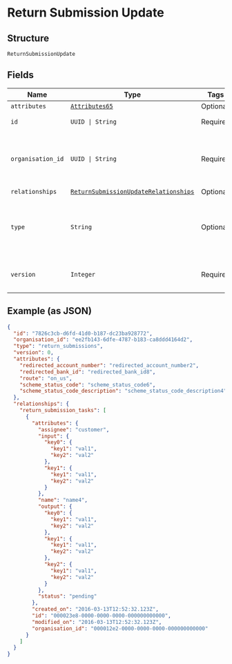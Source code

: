
# Return Submission Update

## Structure

`ReturnSubmissionUpdate`

## Fields

| Name | Type | Tags | Description |
|  --- | --- | --- | --- |
| `attributes` | [`Attributes65`](../../doc/models/attributes-65.md) | Optional | - |
| `id` | `UUID \| String` | Required | Unique resource ID |
| `organisation_id` | `UUID \| String` | Required | Unique ID of the organisation this resource is created by |
| `relationships` | [`ReturnSubmissionUpdateRelationships`](../../doc/models/return-submission-update-relationships.md) | Optional | - |
| `type` | `String` | Optional | Name of the resource type<br>**Constraints**: *Pattern*: `^[A-Za-z_]*$` |
| `version` | `Integer` | Required | Version number<br>**Constraints**: `>= 0` |

## Example (as JSON)

```json
{
  "id": "7826c3cb-d6fd-41d0-b187-dc23ba928772",
  "organisation_id": "ee2fb143-6dfe-4787-b183-ca8ddd4164d2",
  "type": "return_submissions",
  "version": 0,
  "attributes": {
    "redirected_account_number": "redirected_account_number2",
    "redirected_bank_id": "redirected_bank_id8",
    "route": "on_us",
    "scheme_status_code": "scheme_status_code6",
    "scheme_status_code_description": "scheme_status_code_description4"
  },
  "relationships": {
    "return_submission_tasks": [
      {
        "attributes": {
          "assignee": "customer",
          "input": {
            "key0": {
              "key1": "val1",
              "key2": "val2"
            },
            "key1": {
              "key1": "val1",
              "key2": "val2"
            }
          },
          "name": "name4",
          "output": {
            "key0": {
              "key1": "val1",
              "key2": "val2"
            },
            "key1": {
              "key1": "val1",
              "key2": "val2"
            },
            "key2": {
              "key1": "val1",
              "key2": "val2"
            }
          },
          "status": "pending"
        },
        "created_on": "2016-03-13T12:52:32.123Z",
        "id": "000023e8-0000-0000-0000-000000000000",
        "modified_on": "2016-03-13T12:52:32.123Z",
        "organisation_id": "000012e2-0000-0000-0000-000000000000"
      }
    ]
  }
}
```

